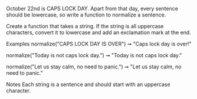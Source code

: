 October 22nd is CAPS LOCK DAY. Apart from that day, every sentence should be lowercase, so write a function to normalize a sentence.

Create a function that takes a string. If the string is all uppercase characters, convert it to lowercase and add an exclamation mark at the end.

Examples
normalize("CAPS LOCK DAY IS OVER") ➞ "Caps lock day is over!"

normalize("Today is not caps lock day.") ➞ "Today is not caps lock day."

normalize("Let us stay calm, no need to panic.") ➞ "Let us stay calm, no need to panic."

Notes
Each string is a sentence and should start with an uppercase character.